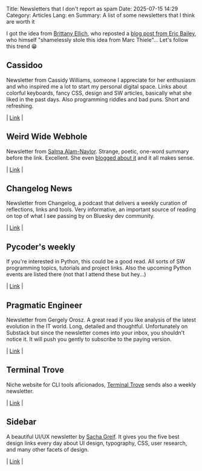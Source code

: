 Title: Newsletters that I don't report as spam
Date: 2025-07-15 14:29
Category: Articles
Lang: en
Summary: A list of some newsletters that I think are worth it

I got the idea from [Brittany Ellich](https://bsky.app/profile/brittanyellich.com), who reposted a [blog post from Eric Bailey](https://ericwbailey.website/published/newsletters-that-regularly-hit-my-inbox-these-days/), who himself "shamelessly stole this idea from Marc Thiele"... Let's follow this trend 😁

## Cassidoo

Newsletter from Cassidy Williams, someone I appreciate for her enthusiasm and who inspired me a lot to start my personal digital space. Links about colorful keyboards, fancy CSS, design and SW articles, basically what she liked in the past days. Also programming riddles and bad puns. Short and refreshing.

| [Link](https://cassidoo.co/newsletter/) |

## Weird Wide Webhole

Newsletter from [Salma Alam-Naylor](https://whitep4nth3r.com/). Strange, poetic, one-word summary before the link. Excellent.
She even [blogged about it](https://whitep4nth3r.com/blog/how-to-create-a-newsletter/) and it all makes sense.

| [Link](https://buttondown.com/weirdwidewebhole) |

## Changelog News

Newsletter from Changelog, a podcast that delivers a weekly curation of reflections, links and tools. Very informative, an important source of reading on top of what I see passing by on Bluesky dev community.

| [Link](https://changelog.com/news) |

## Pycoder's weekly

If you're interested in Python, this could be a good read. All sorts of SW programming topics, tutorials and project links.
Also the upcoming Python events are listed there (not that I attend these but hey...)

| [Link](https://pycoders.com/) |

## Pragmatic Engineer

Newsletter from Gergely Orosz. A great read if you like analysis of the latest evolution in the IT world. Long, detailed and thoughtful. 
Unfortunately on Substack but since the newsletter comes into your inbox, you shouldn't notice it. It will push you gently to subscribe to the paying version.

| [Link](https://newsletter.pragmaticengineer.com/) |

## Terminal Trove

Niche website for CLI tools aficionados, [Terminal Trove](https://terminaltrove.com/explore/) sends also a weekly newsletter.

| [Link](https://terminaltrove.com/) |

## Sidebar

A beautiful UI/UX newsletter by [Sacha Greif](http://sachagreif.com/). It gives you the five best design links every day about UI design, typography, CSS, user research, and many other facets of design.

| [Link](https://sidebar.io/) |

